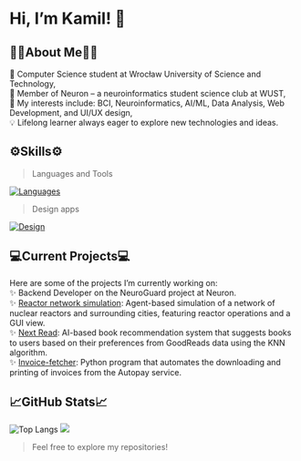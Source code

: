 # Hi, I’m Kamil! 👋

## 👨‍🔬About Me👨‍🔬
   🏫 Computer Science student at Wrocław University of Science and Technology,  
   🧠 Member of Neuron – a neuroinformatics student science club at WUST,  
   🚀 My interests include: BCI, Neuroinformatics, AI/ML, Data Analysis, Web Development, and UI/UX design,  
   💡 Lifelong learner always eager to explore new technologies and ideas.

## ⚙️Skills⚙️
> Languages and Tools

[![Languages](https://skillicons.dev/icons?i=js,cpp,java,py,php,mysql,html,css,postman,electron,react)](https://skillicons.dev)
> Design apps

[![Design](https://skillicons.dev/icons?i=figma,xd)](https://skillicons.dev)

## 💻Current Projects💻
Here are some of the projects I’m currently working on:  
   ✨ Backend Developer on the NeuroGuard project at Neuron.  
   ✨ [Reactor network simulation](https://github.com/bumbot-hub/reactor-network-simulation): Agent-based simulation of a network of nuclear reactors and surrounding cities, featuring reactor operations and a GUI view.  
   ✨ [Next Read](https://github.com/bumbot-hub/Next-Read): AI-based book recommendation system that suggests books to users based on their preferences from GoodReads data using the KNN algorithm.  
   ✨ [Invoice-fetcher](https://github.com/bumbot-hub/Invoice-Fetcher): Python program that automates the downloading and printing of invoices from the Autopay service. 

## 📈GitHub Stats📈
![Top Langs](https://github-readme-stats.vercel.app/api/top-langs/?username=bumbot-hub&layout=compact&hide=jupyter%20notebook,css) 
![](https://api.visitorbadge.io/api/VisitorHit?user=bumbot-hub&repo=bumbot-hub)


> Feel free to explore my repositories!

